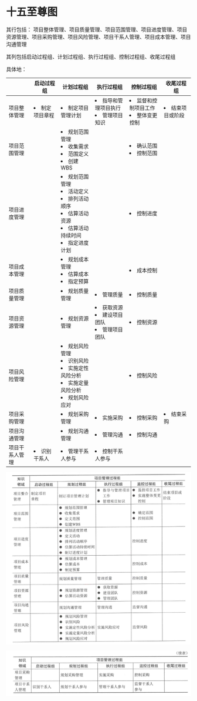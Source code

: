 # 十五至尊图

其行包括：
项目整体管理、项目质量管理、项目范围管理、项目进度管理、项目资源管理、项目采购管理、项目风险管理、项目干系人管理、项目成本管理、项目沟通管理

其列包括启动过程组、计划过程组、执行过程组、控制过程组、收尾过程组

具体地：

| | 启动过程组 | 计划过程组 | 执行过程组 | 控制过程组 | 收尾过程组 |
|---|---|---|---|---|---|
|项目整体管理| <li>制定项目章程 | <li>制定项目管理计划 | <li>指导和管理项目执行<li>管理项目知识 | <li>监督和控制项目工作 <li>整体变更控制 | <li>结束项目或阶段 |
| 项目范围管理 | | <li>规划范围管理<li>收集需求<li>范围定义<li>创建WBS | | <li>确认范围<li>控制范围
| 项目进度管理 | | <li>规划范围管理<li>活动定义<li>排列活动顺序<li>估算活动资源<li>估算活动持续时间<li>指定进度计划 | | <li>控制进度 | | 
| 项目成本管理 | | <li>规划成本管理<li>估算成本<li>指定预算 | | <li>成本控制 | |
| 项目质量管理 | | <li>规划质量管理 | <li>管理质量 | <li>控制质量 | |
| 项目资源管理 | | <li>规划资源管理 | <li>获取资源<li>建设项目团队<li>管理项目团队 | <li>控制资源 | |
| 项目风险管理 | | <li>规划风险管理<li>识别风险<li>实施定性风险分析<li>实施定量风险分析<li>规划风险应对 | | <li>控制风险 | |
| 项目采购管理 | | <li>规划采购管理 | <li>实施采购 | <li>控制采购 | <li>结束采购 | 
| 项目沟通管理 | | <li>规划沟通管理 | <li>管理沟通 | <li>控制沟通 | |
| 项目干系人管理 | <li>识别干系人 | <li>管理干系人参与 | <li>控制干系人参与 | |

![Alt text](image-14.png)

![Alt text](image-15.png)
